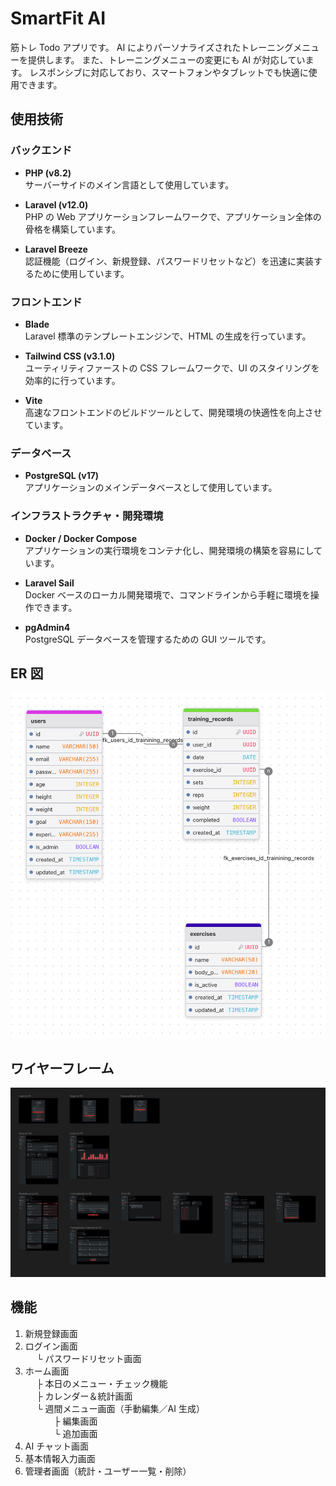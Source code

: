 # SmartFit AI

筋トレ Todo アプリです。
AI によりパーソナライズされたトレーニングメニューを提供します。
また、トレーニングメニューの変更にも AI が対応しています。
レスポンシブに対応しており、スマートフォンやタブレットでも快適に使用できます。

## 使用技術

### バックエンド

-   **PHP (v8.2)**  
    サーバーサイドのメイン言語として使用しています。

-   **Laravel (v12.0)**  
    PHP の Web アプリケーションフレームワークで、アプリケーション全体の骨格を構築しています。

-   **Laravel Breeze**  
    認証機能（ログイン、新規登録、パスワードリセットなど）を迅速に実装するために使用しています。

### フロントエンド

-   **Blade**  
    Laravel 標準のテンプレートエンジンで、HTML の生成を行っています。

-   **Tailwind CSS (v3.1.0)**  
    ユーティリティファーストの CSS フレームワークで、UI のスタイリングを効率的に行っています。

-   **Vite**  
    高速なフロントエンドのビルドツールとして、開発環境の快適性を向上させています。

### データベース

-   **PostgreSQL (v17)**  
    アプリケーションのメインデータベースとして使用しています。

### インフラストラクチャ・開発環境

-   **Docker / Docker Compose**  
    アプリケーションの実行環境をコンテナ化し、開発環境の構築を容易にしています。

-   **Laravel Sail**  
    Docker ベースのローカル開発環境で、コマンドラインから手軽に環境を操作できます。

-   **pgAdmin4**  
    PostgreSQL データベースを管理するための GUI ツールです。

## ER 図

![ER図](./public/images/ER.png)

## ワイヤーフレーム

![ワイヤーフレーム](./public/images/wireframe.png)

## 機能

1. 新規登録画面
2. ログイン画面  
   　 └ パスワードリセット画面
3. ホーム画面  
   　 ├ 本日のメニュー・チェック機能  
   　 ├ カレンダー＆統計画面  
   　 └ 週間メニュー画面（手動編集／AI 生成）  
   　　　 ├ 編集画面  
   　　　 └ 追加画面
4. AI チャット画面
5. 基本情報入力画面
6. 管理者画面（統計・ユーザー一覧・削除）
